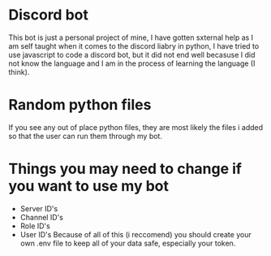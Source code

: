 # Discord bot
This bot is just a personal project of mine, I have gotten sxternal help as I am self taught when it comes to the discord liabry in python, I have tried to use javascript to code a discord bot, but it did not end well becasuse I did not know the language and I am in the process of learning the language (I think).
# Random python files
If you see any out of place python files, they are most likely the files i added so that the user can run them through my bot.
# Things you may need to change if you want to use my bot
- Server ID's
- Channel ID's
- Role ID's
- User ID's
Because of all of this (i reccomend) you should create your own .env file to keep all of your data safe, especially your token.
